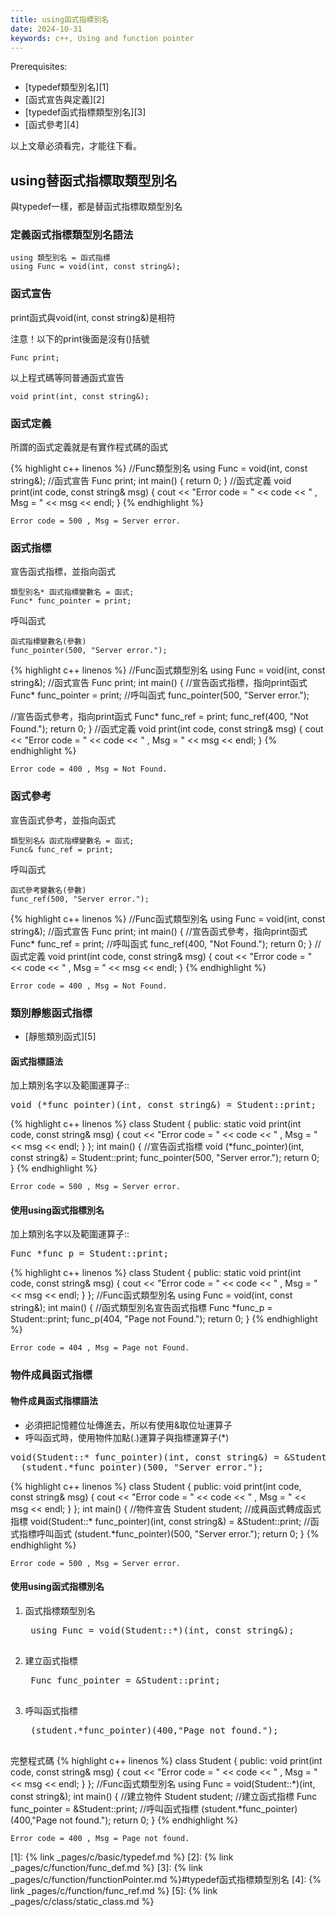 ```yaml
---
title: using函式指標別名
date: 2024-10-31
keywords: c++, Using and function pointer
---
```


Prerequisites:

- [typedef類型別名][1]
- [函式宣告與定義][2]
- [typedef函式指標類型別名][3]
- [函式參考][4]

以上文章必須看完，才能往下看。


## using替函式指標取類型別名

與typedef一樣，都是替函式指標取類型別名

### 定義函式指標類型別名語法

```
using 類型別名 = 函式指標
using Func = void(int, const string&);
```

### 函式宣告

print函式與void(int, const string&)是相符

注意！以下的print後面是沒有()括號

```
Func print;
```

以上程式碼等同普通函式宣告

```
void print(int, const string&);
```

### 函式定義

所謂的函式定義就是有實作程式碼的函式

{% highlight c++ linenos %}
//Func類型別名
using Func = void(int, const string&);
//函式宣告
Func print;
int main() {
  return 0;
}
//函式定義
void print(int code, const string& msg) {
  cout << "Error code = " << code << " , Msg = " << msg << endl;
}
{% endhighlight %}
```
Error code = 500 , Msg = Server error.
```

### 函式指標

宣告函式指標，並指向函式
```
類型別名* 函式指標變數名 = 函式;
Func* func_pointer = print;
```

呼叫函式
```
函式指標變數名(參數)
func_pointer(500, "Server error.");
```

{% highlight c++ linenos %}
//Func函式類型別名
using Func = void(int, const string&);
//函式宣告
Func print;
int main() {
  //宣告函式指標，指向print函式
  Func* func_pointer = print;
  //呼叫函式
  func_pointer(500, "Server error.");
  
  //宣告函式參考，指向print函式
  Func* func_ref = print;
  func_ref(400, "Not Found.");
  return 0;
}
//函式定義
void print(int code, const string& msg) {
  cout << "Error code = " << code << " , Msg = " << msg << endl;
}
{% endhighlight %}
```
Error code = 400 , Msg = Not Found.
```

### 函式參考

宣告函式參考，並指向函式
```
類型別名& 函式指標變數名 = 函式;
Func& func_ref = print;
```

呼叫函式
```
函式參考變數名(參數)
func_ref(500, "Server error.");
```

{% highlight c++ linenos %}
//Func函式類型別名
using Func = void(int, const string&);
//函式宣告
Func print;
int main() {
  //宣告函式參考，指向print函式
  Func* func_ref = print;
  //呼叫函式
  func_ref(400, "Not Found.");
  return 0;
}
//函式定義
void print(int code, const string& msg) {
  cout << "Error code = " << code << " , Msg = " << msg << endl;
}
{% endhighlight %}
```
Error code = 400 , Msg = Not Found.
```

### 類別靜態函式指標

- [靜態類別函式][5]


#### 函式指標語法

加上類別名字以及範圍運算子::
<pre>
void (*func_pointer)(int, const string&) = <span class="markline">Student::</span>print;
</pre>


{% highlight c++ linenos %}
class Student {
public:
  static void print(int code, const string& msg) {
  cout << "Error code = " << code << " , Msg = " << msg << endl;
  }
};
int main() {
  //宣告函式指標
  void (*func_pointer)(int, const string&) = Student::print;
  func_pointer(500, "Server error.");
  return 0;
}
{% endhighlight %}
```
Error code = 500 , Msg = Server error.
```

#### 使用using函式指標別名

加上類別名字以及範圍運算子::
<pre>
Func *func_p = <span class="markline">Student::</span>print;
</pre>

{% highlight c++ linenos %}
class Student {
public:
  static void print(int code, const string& msg) {
  cout << "Error code = " << code << " , Msg = " << msg << endl;
  }
};
//Func函式類型別名
using Func = void(int, const string&);
int main() {
  //函式類型別名宣告函式指標
  Func *func_p = Student::print;
  func_p(404, "Page not Found.");
  return 0;
}
{% endhighlight %}
```
Error code = 404 , Msg = Page not Found.
```

### 物件成員函式指標

#### 物件成員函式指標語法

- 必須把記憶體位址傳進去，所以有使用&取位址運算子
- 呼叫函式時，使用物件加點(.)運算子與指標運算子(\*)
<pre>
void(<span class="markline">Student::</span>* func_pointer)(int, const string&) = <span class="markline">&Student::</span>print;
  <span class="markline">(student.*func_pointer)</span>(500, "Server error.");
</pre>

{% highlight c++ linenos %}
class Student {
public:
  void print(int code, const string& msg) {
  cout << "Error code = " << code << " , Msg = " << msg << endl;
  }
};
int main() {
  //物件宣告
  Student student;
  //成員函式轉成函式指標
  void(Student::* func_pointer)(int, const string&) = &Student::print;
  //函式指標呼叫函式
  (student.*func_pointer)(500, "Server error.");
  return 0;
}
{% endhighlight %}
```
Error code = 500 , Msg = Server error.
```

#### 使用using函式指標別名

1. 函式指標類型別名
	<pre>
	using Func = void<span class="markline">(Student::*)</span>(int, const string&);
	</pre>
2. 建立函式指標
	<pre>
	Func func_pointer = <span class="markline">&Student::</span>print;
	</pre>
3. 呼叫函式指標
	<pre>
	<span class="markline">(student.*func_pointer)</span>(400,"Page not found.");
	</pre>

完整程式碼
{% highlight c++ linenos %}
class Student {
public:
  void print(int code, const string& msg) {
  cout << "Error code = " << code << " , Msg = " << msg << endl;
  }
};
//Func函式類型別名
using Func = void(Student::*)(int, const string&);
int main() {
  //建立物件
  Student student;
  //建立函式指標
  Func func_pointer = &Student::print;
  //呼叫函式指標
  (student.*func_pointer)(400,"Page not found.");
  return 0;
}
{% endhighlight %}
```
Error code = 400 , Msg = Page not found.
```

[1]: {% link _pages/c/basic/typedef.md %}
[2]: {% link _pages/c/function/func_def.md %}
[3]: {% link _pages/c/function/functionPointer.md %}#typedef函式指標類型別名
[4]: {% link _pages/c/function/func_ref.md %}
[5]: {% link _pages/c/class/static_class.md %}